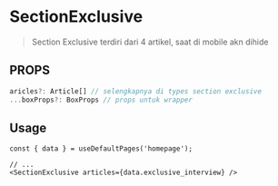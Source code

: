 # SectionExclusive
> Section Exclusive terdiri dari 4 artikel, saat di mobile akn dihide

## PROPS
```ts
aricles?: Article[] // selengkapnya di types section exclusive
...boxProps?: BoxProps // props untuk wrapper
```

## Usage

```tsx
const { data } = useDefaultPages('homepage');

// ...
<SectionExclusive articles={data.exclusive_interview} />
```